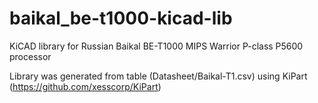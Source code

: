 # baikal_be-t1000-kicad-lib
KiCAD library for Russian Baikal BE-T1000 MIPS Warrior P-class P5600 processor

Library was generated from table (Datasheet/Baikal-T1.csv) using KiPart (https://github.com/xesscorp/KiPart)

